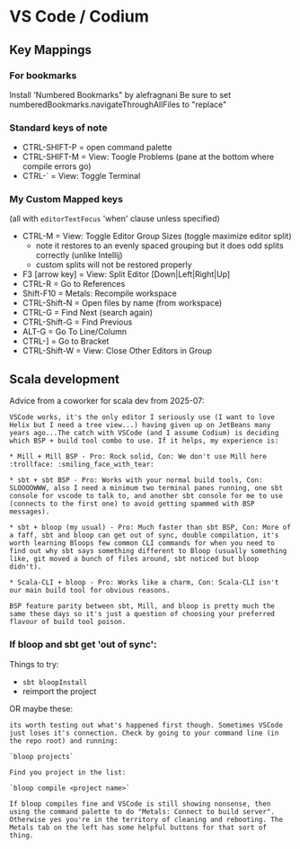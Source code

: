 # VS Code / Codium

## Key Mappings

### For bookmarks

Install 'Numbered Bookmarks"
by alefragnani
Be sure to set numberedBookmarks.navigateThroughAllFiles to "replace"

### Standard keys of note

* CTRL-SHIFT-P = open command palette
* CTRL-SHIFT-M = View: Toogle Problems (pane at the bottom where compile errors go)
* CTRL-` = View: Toggle Terminal

### My Custom Mapped keys

(all with `editorTextFocus` 'when' clause unless specified)

* CTRL-M = View: Toggle Editor Group Sizes (toggle maximize editor split)
    * note it restores to an evenly spaced grouping but it does odd splits correctly (unlike Intellij)
    * custom splits will not be restored properly
* F3 [arrow key] = View: Split Editor [Down|Left|Right|Up]
* CTRL-R = Go to References
* Shift-F10 = Metals: Recompile workspace
* CTRL-Shift-N = Open files by name (from workspace)
* CTRL-G = Find Next (search again)
* CTRL-Shift-G = Find Previous
* ALT-G = Go To Line/Column
* CTRL-] = Go to Bracket
* CTRL-Shift-W = View: Close Other Editors in Group


## Scala development

Advice from a coworker for scala dev from 2025-07:

```
VSCode works, it's the only editor I seriously use (I want to love Helix but I need a tree view...) having given up on JetBeans many years ago...The catch with VSCode (and I assume Codium) is deciding which BSP + build tool combo to use. If it helps, my experience is:

* Mill + Mill BSP - Pro: Rock solid, Con: We don't use Mill here :trollface: :smiling_face_with_tear:

* sbt + sbt BSP - Pro: Works with your normal build tools, Con: SLOOOOWWW, also I need a minimum two terminal panes running, one sbt console for vscode to talk to, and another sbt console for me to use (connects to the first one) to avoid getting spammed with BSP messages).

* sbt + bloop (my usual) - Pro: Much faster than sbt BSP, Con: More of a faff, sbt and bloop can get out of sync, double compilation, it's worth learning Bloops few common CLI commands for when you need to find out why sbt says something different to Bloop (usually something like, git moved a bunch of files around, sbt noticed but bloop didn't).

* Scala-CLI + bloop - Pro: Works like a charm, Con: Scala-CLI isn't our main build tool for obvious reasons.

BSP feature parity between sbt, Mill, and bloop is pretty much the same these days so it's just a question of choosing your preferred flavour of build tool poison.
```

### If bloop and sbt get 'out of sync':

Things to try:
* `sbt bloopInstall`
* reimport the project

OR maybe these:
```
its worth testing out what's happened first though. Sometimes VSCode just loses it's connection. Check by going to your command line (in the repo root) and running:

`bloop projects`

Find you project in the list:

`bloop compile <project name>`

If bloop compiles fine and VSCode is still showing nonsense, then using the command palette to do "Metals: Connect to build server".
Otherwise yes you're in the territory of cleaning and rebooting. The Metals tab on the left has some helpful buttons for that sort of thing.
```
